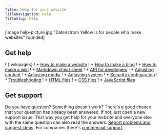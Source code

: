 ```yaml
---
Title: Help for your website
TitleNavigation: Help
TitleSlug: help
---
```

[image help-picture.jpg "Datenstrom Yellow is for people who make websites" rounded]

## Get help

! {.wikipages}
! * [How to make a website](how-to-make-a-website)
! * [How to make a blog](how-to-make-a-blog)
! * [How to make a wiki](how-to-make-a-wiki)
! * [Markdown cheat sheet](markdown-cheat-sheet)
! * [API for developers](api)
! * [Adjusting content](adjusting-content)
! * [Adjusting media](adjusting-media)
! * [Adjusting system](adjusting-system)
! * [Security configuration](security-configuration)
! * [Troubleshooting](troubleshooting)
! * [HTML files](html-files)
! * [CSS files](css-files)
! * [JavaScript files](javascript-files)

## Get support

Do you have question? Something doesn't work? There's a good chance that your question has already been answered. If not, just open a new support issue. That way you get help for your website and everyone else with the same question can also read the answers. [Report problems and suggest ideas](https://github.com/datenstrom/yellow/issues). For companies there's [commercial support](https://mayberg.se/support/).